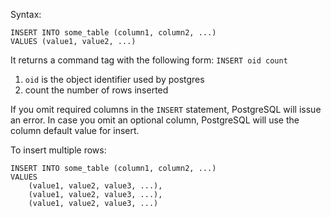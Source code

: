 Syntax:
```postgresql
INSERT INTO some_table (column1, column2, ...)
VALUES (value1, value2, ...)
```

It returns a command tag with the following form: `INSERT oid count`
1. `oid` is the object identifier used by postgres
2. count the number of rows inserted


If you omit required columns in the `INSERT` statement, PostgreSQL will issue an error. In case you omit an optional column, PostgreSQL will use the column default value for insert.

To insert multiple rows:
```postgresql
INSERT INTO some_table (column1, column2, ...)
VALUES 
	(value1, value2, value3, ...),
	(value1, value2, value3, ...),
	(value1, value2, value3, ...)
```

